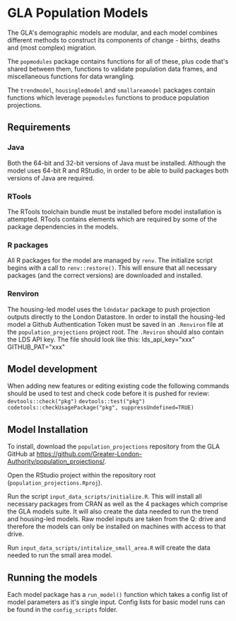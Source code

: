 # GLA Population Models

The GLA's demographic models are modular, and each model combines different methods to construct its components of change - births, deaths and (most complex) migration.

The `popmodules` package contains functions for all of these, plus code that's shared between them, functions to validate population data frames, and miscellaneous functions for data wrangling.

The `trendmodel`, `housingledmodel` and `smallareamodel` packages contain functions which leverage `popmodules` functions to produce population projections.


## Requirements

### Java
Both the 64-bit and 32-bit versions of Java must be installed. Although the model uses 64-bit R and RStudio, in order to be able to build packages both 
versions of Java are required.

### RTools
The RTools toolchain bundle must be installed before model installation is attempted. RTools contains elements which are required by some of the package dependencies in the models.

### R packages
All R packages for the model are managed by `renv`. The initialize script begins with a call to `renv::restore()`. This will ensure that all necessary packages (and the correct versions) are downloaded and installed.

### Renviron
The housing-led model uses the `ldndatar` package to push projection outputs directly to the London Datastore. In order to install the housing-led model a Github Authentication Token must be saved in an `.Renviron` file at the `population_projections` project root. The `.Reviron` should also contain the LDS API key. The file should look like this:
lds_api_key="xxx"
GITHUB_PAT="xxx"


## Model development

When adding new features or editing existing code the following commands should be used to test and check code before it is pushed for review:
`devtools::check("pkg")`
`devtools::test("pkg")`
`codetools::checkUsagePackage("pkg", suppressUndefined=TRUE)`


## Model Installation

To install, download the `population_projections` repository from the GLA GitHub at https://github.com/Greater-London-Authority/population_projections/.

Open the RStudio project within the repository root (`population_projections.Rproj`).

Run the script `input_data_scripts/initialize.R`. This will install all necessary packages from CRAN as well as the 4 packages which comprise the GLA models suite. It will also create the data needed to run the trend and housing-led models. Raw model inputs are taken from the Q: drive and therefore the models
can only be installed on machines with access to that drive.

Run `input_data_scripts/intitalize_small_area.R` will create the data needed to run the small area model.


## Running the models

Each model package has a `run_model()` function which takes a config list of model parameters as it's single input. Config lists for basic model runs can be found in the `config_scripts` folder.
